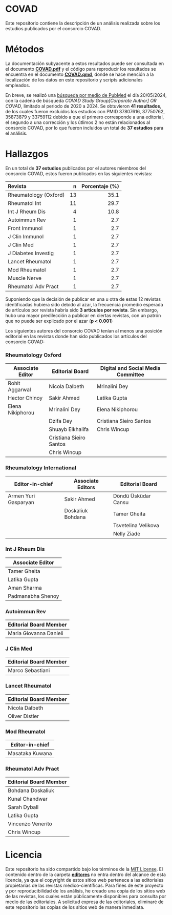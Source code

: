 # COVAD

Este repositorio contiene la descripción de un análisis realizada sobre los estudios publicados por el consorcio COVAD.

# Métodos

La documentación subyacente a estos resultados puede ser consultada en el documento [**COVAD.pdf**](/COVAD.pdf) y el código para reproducir los resultados se encuentra en el documento [**COVAD.qmd**](/COVAD.qmd), donde se hace mención a la localización de los datos en este repositorio y scripts adicionales empleados.

En breve, se realizó una [búsqueda por medio de PubMed](https://pubmed.ncbi.nlm.nih.gov/?term=COVAD+Study+Group%5BCorporate+Author%5D+OR+COVAD&filter=years.2020-2024&sort=date) el día 20/05/2024, con la cadena de búsqueda *COVAD Study Group[Corporate Author] OR COVAD*, limitado al periodo de 2020 a 2024. Se obtuvieron **41 resultados**, de los cuales fueron excluidos los estudios con PMID 37807616, 37750762, 35873879 y 33759112 debido a que el primero corresponde a una editorial, el segundo a una corrección y los útlimos 2 no están relacionados al consorcio COVAD, por lo que fueron incluidos un total de **37 estudios** para el análisis.

# Hallazgos

En un total de **37 estudios** publicados por el autores miembros del consorcio COVAD, estos fueron publicados en las siguientes revistas:

| Revista               |   n | Porcentaje (%) |
|:----------------------|----:|---------------:|
| Rheumatology (Oxford) |  13 |           35.1 |
| Rheumatol Int         |  11 |           29.7 |
| Int J Rheum Dis       |   4 |           10.8 |
| Autoimmun Rev         |   1 |            2.7 |
| Front Immunol         |   1 |            2.7 |
| J Clin Immunol        |   1 |            2.7 |
| J Clin Med            |   1 |            2.7 |
| J Diabetes Investig   |   1 |            2.7 |
| Lancet Rheumatol      |   1 |            2.7 |
| Mod Rheumatol         |   1 |            2.7 |
| Muscle Nerve          |   1 |            2.7 |
| Rheumatol Adv Pract   |   1 |            2.7 |

Suponiendo que la decisión de publicar en una u otra de estas 12 revistas identificadas hubiera sido debido al azar, la frecuencia promedio esperada de artículos por revista habría sido **3 artículos por revista**. Sin embargo, hubo una mayor predilección a publicar en ciertas revistas, con un patrón que no puede ser explicado por el azar (**p \< 0.001**)

Los siguientes autores del consorcio COVAD tenían al menos una posición editorial en las revistas donde han sido publicados los artículos del consorcio COVAD:

### Rheumatology Oxford

| Associate Editor | Editorial Board         | Digital and Social Media Committee |
|-------------------|-----------------------------------|-------------------|
| Rohit Aggarwal   | Nicola Dalbeth          | Mrinalini Dey                      |
| Hector Chinoy    | Sakir Ahmed             | Latika Gupta                       |
| Elena Nikiphorou | Mrinalini Dey           | Elena Nikiphorou                   |
|                  | Dzifa Dey               | Cristiana Sieiro Santos            |
|                  | Shuayb Elkhalifa        | Chris Wincup                       |
|                  | Cristiana Sieiro Santos |                                    |
|                  | Chris Wincup            |                                    |

### Rheumatology International

| Editor-in-chief      | Associate Editors | Editorial Board     |
|----------------------|-------------------|---------------------|
| Armen Yuri Gasparyan | Sakir Ahmed       | Döndü Üsküdar Cansu |
|                      | Doskaliuk Bohdana | Tamer Gheita        |
|                      |                   | Tsvetelina Velikova |
|                      |                   | Nelly Ziade         |

### Int J Rheum Dis

| Associate Editor  |
|-------------------|
| Tamer Gheita      |
| Latika Gupta      |
| Aman Sharma       |
| Padmanabha Shenoy |

### Autoimmun Rev

| Editorial Board Member |
|------------------------|
| Maria Giovanna Danieli |

### J Clin Med

| Editorial Board Member |
|------------------------|
| Marco Sebastiani       |

### Lancet Rheumatol

| Editorial Board Member |
|------------------------|
| Nicola Dalbeth         |
| Oliver Distler         |

### Mod Rheumatol

| Editor-in-chief |
|-----------------|
| Masataka Kuwana |

### Rheumatol Adv Pract 

| Editorial Board Member |
|------------------------|
| Bohdana Doskaliuk      |
| Kunal Chandwar         |
| Sarah Dyball           |
| Latika Gupta           |
| Vincenzo Venerito      |
| Chris Wincup           |

# Licencia

Este repositorio ha sido compartido bajo los términos de la [MIT License](/LICENSE). El contenido dentro de la carpeta [**editores**](/editores) no entra dentro del alcance de esta licencia, ya que el copyright de estos sitios web pertenece a las editoriales propietarias de las revistas médico-científicas. Para fines de este proyecto y por reproducibilidad de los análisis, he creado una copia de los sitios web de las revistas, los cuales están públicamente disponibles para consulta por medio de las editoriales. A solicitud expresa de las editoriales, eliminaré de este repositorio las copias de los sitios web de manera inmediata.

